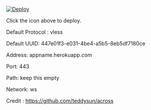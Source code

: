 [![Deploy](https://www.herokucdn.com/deploy/button.png)](https://dashboard.heroku.com/new?template=https://github.com/ckzhsy02/xray-heroku)

Click the icon above to deploy.

Default Protocol : vless

Default UUID: 447e01f3-e031-4be4-a5b5-8eb5df7180ce

Address: appname.herokuapp.com

Port: 443

Path: keep this empty

Network: ws

Credit : https://github.com/teddysun/across
